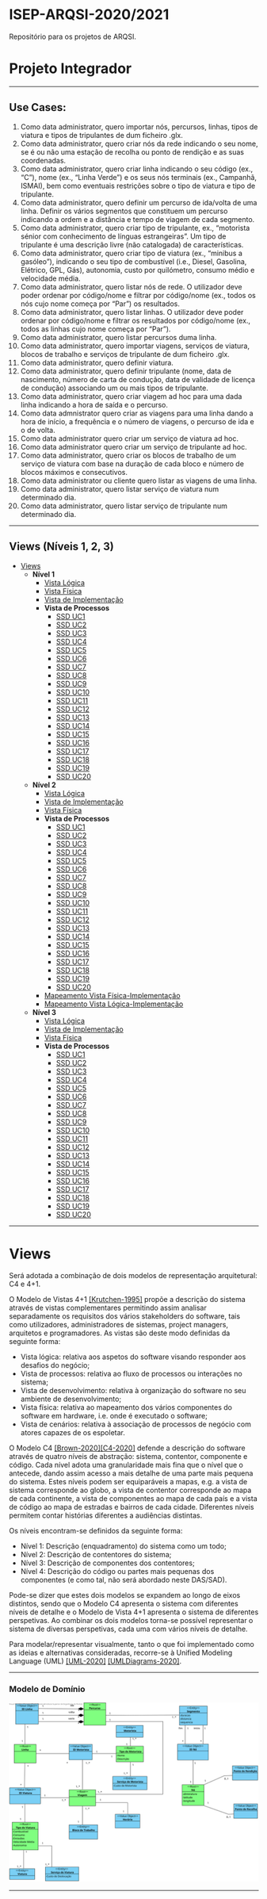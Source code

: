 # ISEP-ARQSI-2020/2021

Repositório para os projetos de ARQSI.

# Projeto Integrador
------------------------------------------------
## Use Cases:
1. Como data administrator, quero importar nós, percursos, linhas, tipos de viatura e tipos de tripulantes de dum ficheiro .glx.
2. Como data administrator, quero criar nós da rede indicando o seu nome, se é ou não uma estação de recolha ou ponto de rendição e as suas coordenadas.
3. Como data administrator, quero criar linha indicando o seu código (ex., “C”), nome (ex., “Linha Verde”) e os seus nós terminais (ex., Campanhã, ISMAI), bem como eventuais restrições sobre o tipo de viatura e tipo de tripulante.
4. Como data administrator, quero definir um percurso de ida/volta de uma linha. Definir os vários segmentos que constituem um percurso indicando a ordem e a distância e tempo de viagem de cada segmento.
5. Como data administrator, quero criar tipo de tripulante, ex., “motorista sénior com conhecimento de línguas estrangeiras”. Um tipo de tripulante é uma descrição livre (não catalogada) de características. 
6.	Como data administrator, quero criar tipo de viatura (ex., “minibus a gasóleo”), indicando o seu tipo de combustível (i.e., Diesel, Gasolina, Elétrico, GPL, Gás), autonomia, custo por quilómetro, consumo médio e velocidade média.  
7.	Como data administrator, quero listar nós de rede. O utilizador deve poder ordenar por código/nome e filtrar por código/nome (ex., todos os nós cujo nome começa por “Par”) os resultados. 
8.	Como data administrator, quero listar linhas. O utilizador deve poder ordenar por código/nome e filtrar os resultados por código/nome (ex., todos as linhas cujo nome começa por “Par”). 
9.	Como data administrator, quero listar percursos duma linha. 
10.	Como data administrator, quero importar viagens, serviços de viatura, blocos de trabalho e serviços de tripulante de dum ficheiro .glx. 
11.	Como data administrator, quero definir viatura. 
12.	Como data administrator, quero definir tripulante (nome, data de nascimento, número de carta de condução, data de validade de licença de condução) associando um ou mais tipos de tripulante. 
13.	Como data administrator, quero criar viagem ad hoc para uma dada linha indicando a hora de saída e o percurso. 
14.	Como data admnistrator quero criar as viagens para uma linha dando a hora de início, a frequência e o número de viagens, o percurso de ida e o de volta.
15.	Como data administrator quero criar um serviço de viatura ad hoc.
16.	Como data administrator quero criar um serviço de tripulante ad hoc.
17.	Como data administrator, quero criar os blocos de trabalho de um serviço de viatura com base na duração de cada bloco e número de blocos máximos e consecutivos. 
18.	Como data administrator ou cliente quero listar as viagens de uma linha.
19.  Como data administrator, quero listar serviço de viatura num determinado dia.
20.  Como data administrator, quero listar serviço de tripulante num determinado dia.

---------------------------

## Views (Níveis 1, 2, 3)

- [Views](#views)
	- **Nível 1**
		- [Vista Lógica](./Semester_Project/Wiki/diagramas/Design/Level_1/vistaLogicaN1.md)
		- [Vista Física](./Semester_Project/Wiki/diagramas/Design/Level_1/VF_1.md)
        - [Vista de Implementação](./Semester_Project/Wiki/diagramas/Design/Level_1/VI.md)
		- **Vista de Processos**
			- [SSD UC1](./Semester_Project/Wiki/diagramas/Design/Level_1/UC1.md)
			- [SSD UC2](./Semester_Project/Wiki/diagramas/Design/Level_1/UC2.md)
			- [SSD UC3](./Semester_Project/Wiki/diagramas/Design/Level_1/UC3.md)
			- [SSD UC4](./Semester_Project/Wiki/diagramas/Design/Level_1/UC4.md)
			- [SSD UC5](./Semester_Project/Wiki/diagramas/Design/Level_1/UC5.md)
			- [SSD UC6](./Semester_Project/Wiki/diagramas/Design/Level_1/UC6.md)
			- [SSD UC7](./Semester_Project/Wiki/diagramas/Design/Level_1/UC7.md)
			- [SSD UC8](./Semester_Project/Wiki/diagramas/Design/Level_1/UC8.md)
			- [SSD UC9](./Semester_Project/Wiki/diagramas/Design/Level_1/UC9.md)
			- [SSD UC10](./Semester_Project/Wiki/diagramas/Design/Level_1/UC10.md)
			- [SSD UC11](./Semester_Project/Wiki/diagramas/Design/Level_1/UC11.md)
			- [SSD UC12](./Semester_Project/Wiki/diagramas/Design/Level_1/UC12.md)
			- [SSD UC13](./Semester_Project/Wiki/diagramas/Design/Level_1/UC13.md)
			- [SSD UC14](./Semester_Project/Wiki/diagramas/Design/Level_1/UC14.md)
			- [SSD UC15](./Semester_Project/Wiki/diagramas/Design/Level_1/UC15.md)
			- [SSD UC16](./Semester_Project/Wiki/diagramas/Design/Level_1/UC16.md)
			- [SSD UC17](./Semester_Project/Wiki/diagramas/Design/Level_1/UC17.md)
			- [SSD UC18](./Semester_Project/Wiki/diagramas/Design/Level_1/UC18.md)
			- [SSD UC19](./Semester_Project/Wiki/diagramas/Design/Level_1/UC19.md)
			- [SSD UC20](./Semester_Project/Wiki/diagramas/Design/Level_1/UC20.md)
	- **Nível 2**
		- [Vista Lógica](./Semester_Project/Wiki/diagramas/Design/Level_2/VL.md)
        - [Vista de Implementação](./Semester_Project/Wiki/diagramas/Design/Level_2/VI.md)
		- [Vista Física](./Semester_Project/Wiki/diagramas/Design/Level_2/VF.md)
		- **Vista de Processos**
			- [SSD UC1](./Semester_Project/Wiki/diagramas/Design/Level_2/UC1.md)
			- [SSD UC2](./Semester_Project/Wiki/diagramas/Design/Level_2/UC2.md)
			- [SSD UC3](./Semester_Project/Wiki/diagramas/Design/Level_2/UC3.md)
			- [SSD UC4](./Semester_Project/Wiki/diagramas/Design/Level_2/UC4.md)
			- [SSD UC5](./Semester_Project/Wiki/diagramas/Design/Level_2/UC5.md)
			- [SSD UC6](./Semester_Project/Wiki/diagramas/Design/Level_2/UC6.md)
			- [SSD UC7](./Semester_Project/Wiki/diagramas/Design/Level_2/UC7.md)
			- [SSD UC8](./Semester_Project/Wiki/diagramas/Design/Level_2/UC8.md)
			- [SSD UC9](./Semester_Project/Wiki/diagramas/Design/Level_2/UC9.md)
			- [SSD UC10](./Semester_Project/Wiki/diagramas/Design/Level_2/UC10.md)
			- [SSD UC11](./Semester_Project/Wiki/diagramas/Design/Level_2/UC11.md)
			- [SSD UC12](./Semester_Project/Wiki/diagramas/Design/Level_2/UC12.md)
			- [SSD UC13](./Semester_Project/Wiki/diagramas/Design/Level_2/UC13.md)
			- [SSD UC14](./Semester_Project/Wiki/diagramas/Design/Level_2/UC14.md)
			- [SSD UC15](./Semester_Project/Wiki/diagramas/Design/Level_2/UC15.md)
			- [SSD UC16](./Semester_Project/Wiki/diagramas/Design/Level_2/UC16.md)
			- [SSD UC17](./Semester_Project/Wiki/diagramas/Design/Level_2/UC17.md)
			- [SSD UC18](./Semester_Project/Wiki/diagramas/Design/Level_2/UC18.md)
			- [SSD UC19](./Semester_Project/Wiki/diagramas/Design/Level_2/UC19.md)
			- [SSD UC20](./Semester_Project/Wiki/diagramas/Design/Level_2/UC20.md)
		- [Mapeamento Vista Física-Implementação](./Semester_Project/Wiki/diagramas/Design/Level_2/VI_F.md)
		- [Mapeamento Vista Lógica-Implementação](./Semester_Project/Wiki/diagramas/Design/Level_2/VL_I.md)
	- **Nível 3**
		- [Vista Lógica](./Semester_Project/Wiki/diagramas/Design/Level_3/VL.md)
		- [Vista de Implementação](./Semester_Project/Wiki/diagramas/Design/Level_3/VI.md)
		- [Vista Física](./Semester_Project/Wiki/diagramas/Design/Level_3/VF.md)
		- **Vista de Processos**
			- [SSD UC1](./Semester_Project/Wiki/diagramas/Design/Level_3/UC1.md)
			- [SSD UC2](./Semester_Project/Wiki/diagramas/Design/Level_3/UC2.md)
			- [SSD UC3](./Semester_Project/Wiki/diagramas/Design/Level_3/UC3.md)
			- [SSD UC4](./Semester_Project/Wiki/diagramas/Design/Level_3/UC4.md)
			- [SSD UC5](./Semester_Project/Wiki/diagramas/Design/Level_3/UC5.md)
			- [SSD UC6](./Semester_Project/Wiki/diagramas/Design/Level_3/UC6.md)
			- [SSD UC7](./Semester_Project/Wiki/diagramas/Design/Level_3/UC7.md)
			- [SSD UC8](./Semester_Project/Wiki/diagramas/Design/Level_3/UC8.md)
			- [SSD UC9](./Semester_Project/Wiki/diagramas/Design/Level_3/UC9.md)
			- [SSD UC10](./Semester_Project/Wiki/diagramas/Design/Level_3/UC10.md)
			- [SSD UC11](./Semester_Project/Wiki/diagramas/Design/Level_3/UC11.md)
			- [SSD UC12](./Semester_Project/Wiki/diagramas/Design/Level_3/UC12.md)
			- [SSD UC13](./Semester_Project/Wiki/diagramas/Design/Level_3/UC13.md)
			- [SSD UC14](./Semester_Project/Wiki/diagramas/Design/Level_3/UC14.md)
			- [SSD UC15](./Semester_Project/Wiki/diagramas/Design/Level_3/UC15.md)
			- [SSD UC16](./Semester_Project/Wiki/diagramas/Design/Level_3/UC16.md)
			- [SSD UC17](./Semester_Project/Wiki/diagramas/Design/Level_3/UC17.md)
			- [SSD UC18](./Semester_Project/Wiki/diagramas/Design/Level_3/UC18.md)
			- [SSD UC19](./Semester_Project/Wiki/diagramas/Design/Level_3/UC19.md)
			- [SSD UC20](./Semester_Project/Wiki/diagramas/Design/Level_3/UC20.md)

--------------------------------------------------------

# Views

Será adotada a combinação de dois modelos de representação arquitetural: C4 e 4+1.

O Modelo de Vistas 4+1 [[Krutchen-1995]](References.md#Kruchten-1995) propõe a descrição do sistema através de vistas complementares permitindo assim analisar separadamente os requisitos dos vários stakeholders do software, tais como utilizadores, administradores de sistemas, project managers, arquitetos e programadores. As vistas são deste modo definidas da seguinte forma:

- Vista lógica: relativa aos aspetos do software visando responder aos desafios do negócio;
- Vista de processos: relativa ao fluxo de processos ou interações no sistema;
- Vista de desenvolvimento: relativa à organização do software no seu ambiente de desenvolvimento;
- Vista física: relativa ao mapeamento dos vários componentes do software em hardware, i.e. onde é executado o software;
- Vista de cenários: relativa à associação de processos de negócio com atores capazes de os espoletar.

O Modelo C4 [[Brown-2020]](References.md#Brown-2020)[[C4-2020]](References.md#C4-2020) defende a descrição do software através de quatro níveis de abstração: sistema, contentor, componente e código. Cada nível adota uma granularidade mais fina que o nível que o antecede, dando assim acesso a mais detalhe de uma parte mais pequena do sistema. Estes níveis podem ser equiparáveis a mapas, e.g. a vista de sistema corresponde ao globo, a vista de contentor corresponde ao mapa de cada continente, a vista de componentes ao mapa de cada país e a vista de código ao mapa de estradas e bairros de cada cidade.
Diferentes níveis permitem contar histórias diferentes a audiências distintas.

Os níveis encontram-se definidos da seguinte forma:
- Nível 1: Descrição (enquadramento) do sistema como um todo;
- Nível 2: Descrição de contentores do sistema;
- Nível 3: Descrição de componentes dos contentores;
- Nível 4: Descrição do código ou partes mais pequenas dos componentes (e como tal, não será abordado neste DAS/SAD).

Pode-se dizer que estes dois modelos se expandem ao longo de eixos distintos, sendo que o Modelo C4 apresenta o sistema com diferentes níveis de detalhe e o Modelo de Vista 4+1 apresenta o sistema de diferentes perspetivas. Ao combinar os dois modelos torna-se possível representar o sistema de diversas perspetivas, cada uma com vários níveis de detalhe.

Para modelar/representar visualmente, tanto o que foi implementado como as ideias e alternativas consideradas, recorre-se à Unified Modeling Language (UML) [[UML-2020]](References.md#UML-2020) [[UMLDiagrams-2020]](References.md#UMLDiagrams-2020).

-------------------------------------------------

### Modelo de Domínio
![Modelo Domínio](./Semester_Project/Wiki/diagramas/Design/md.svg)

------------------------------------------------
